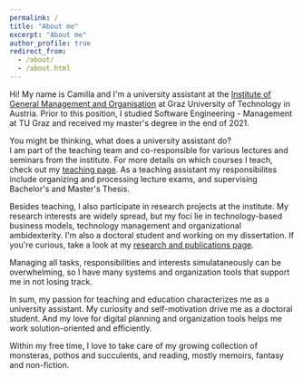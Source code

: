 ```yaml
---
permalink: /
title: "About me"
excerpt: "About me"
author_profile: true
redirect_from: 
  - /about/
  - /about.html
---
```


Hi! My name is Camilla and I'm a university assistant at the [Institute of General Management and Organisation](https://www.tugraz.at/institute/ufo/home) at Graz University of Technology in Austria. Prior to this position, I studied Software Engineering - Management at TU Graz and received my master's degree in the end of 2021.  <br /> 

You might be thinking, what does a university assistant do? <br />
I am part of the teaching team and co-responsible for various lectures and seminars from the institute. For more details on which courses I teach, check out my [teaching page](https://camillareis.github.io/teaching/). As a teaching assistant my responsibilites include organizing and processing lecture exams, and supervising Bachelor's and Master's Thesis. <br />

Besides teaching, I also participate in research projects at the institute. My research interests are widely spread, but my foci lie in technology-based business models, technology management and organizational ambidexterity. I'm also a doctoral student and working on my dissertation. If you're curious, take a look at my [research and publications page](https://camillareis.github.io/reserach-publications/). <br />

Managing all tasks, responsibilities and interests simulataneously can be overwhelming, so I have many systems and organization tools that support me in not losing track. <br />

In sum, my passion for teaching and education characterizes me as a university assistant. My curiosity and self-motivation drive me as a doctoral student. And my love for digital planning and organization tools helps me work solution-oriented and efficiently. <br />

Within my free time, I love to take care of my growing collection of monsteras, pothos and succulents, and reading, mostly memoirs, fantasy and non-fiction.



